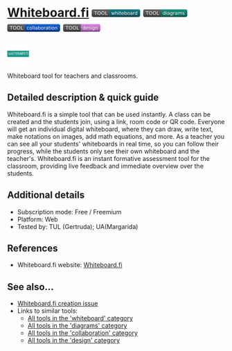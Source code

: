 # [Whiteboard.fi](https://www.whiteboard.fi/)  [<img src="images/whiteboard.png" align="bottom">](https://github.com/e-CLOSE/Toolbox/issues?q=label%3A01_TOOL+label%3Awhiteboard) [<img src="images/diagrams.png" align="bottom">](https://github.com/e-CLOSE/Toolbox/issues?q=label%3A01_TOOL+label%3Adiagrams) [<img src="images/collaboration.png" align="bottom">](https://github.com/e-CLOSE/Toolbox/issues?q=label%3A01_TOOL+label%3Acollaboration) [<img src="images/design.png" align="bottom">](https://github.com/e-CLOSE/Toolbox/issues?q=label%3A01_TOOL+label%3Adesign)

[<img src="images/Whiteboard.png" align="bottom" height="50" alt="Whiteboard Logo">](https://www.whiteboard.fi)

Whiteboard tool for teachers and classrooms.


## Detailed description & quick guide

Whiteboard.fi is a simple tool that can be used instantly. A class can be created and the students join, using a link, room code or QR code. Everyone will get an individual digital whiteboard, where they can draw, write text, make notations on images, add math equations, and more. As a teacher you can see all your students' whiteboards in real time, so you can follow their progress, while the students only see their own whiteboard and the teacher's. Whiteboard.fi is an instant formative assessment tool for the classroom, providing live feedback and immediate overview over the students.


## Additional details

- Subscription mode: Free / Freemium
- Platform: Web
- Tested by: TUL (Gertruda); UA(Margarida)


## References

- Whiteboard.fi website: [Whiteboard.fi](https://www.whiteboard.fi)


## See also...

- [Whiteboard.fi creation issue](https://github.com/e-CLOSE/Toolbox/issues/115)
- Links to similar tools:
  - [All tools in the 'whiteboard' category](https://github.com/e-CLOSE/Toolbox/issues?q=label%3A01_TOOL+label%3Awhiteboard)
  - [All tools in the 'diagrams' category](https://github.com/e-CLOSE/Toolbox/issues?q=label%3A01_TOOL+label%3Adiagrams)
  - [All tools in the 'collaboration' category](https://github.com/e-CLOSE/Toolbox/issues?q=label%3A01_TOOL+label%3Acollaboration)
  - [All tools in the 'design' category](https://github.com/e-CLOSE/Toolbox/issues?q=label%3A01_TOOL+label%3Adesign)
